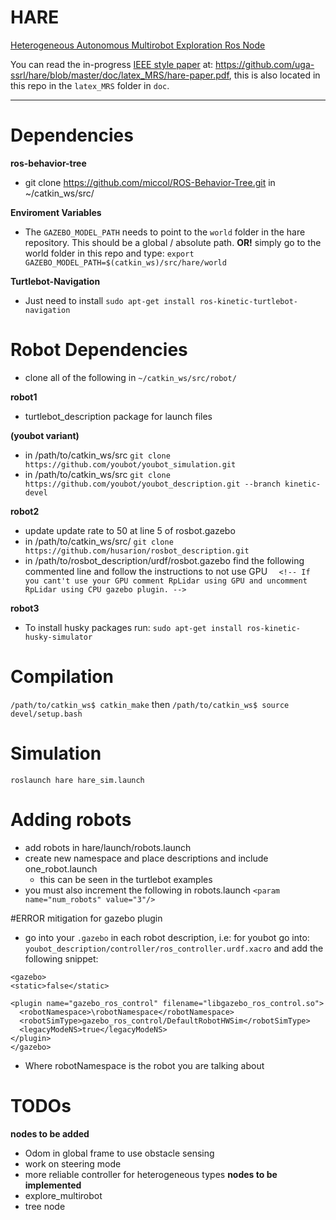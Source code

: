 # HARE
[Heterogeneous Autonomous Multirobot Exploration Ros Node](https://github.com/uga-ssrl/hare)


You can read the in-progress [IEEE style paper](https://github.com/uga-ssrl/hare/blob/master/doc/hare-paper.pdf) at: https://github.com/uga-ssrl/hare/blob/master/doc/latex_MRS/hare-paper.pdf, this is also located in this repo in the `latex_MRS` folder in ```doc```.

--------
# Dependencies
**ros-behavior-tree**
- git clone https://github.com/miccol/ROS-Behavior-Tree.git in ~/catkin_ws/src/

**Enviroment Variables**
- The `GAZEBO_MODEL_PATH` needs to point to the `world` folder in the hare repository. This should be a global / absolute path. **OR!** simply go to the world folder in this repo and type: `export GAZEBO_MODEL_PATH=$(catkin_ws)/src/hare/world`

**Turtlebot-Navigation**
- Just need to install `sudo apt-get install ros-kinetic-turtlebot-navigation`

# Robot Dependencies
- clone all of the following in ```~/catkin_ws/src/robot/```

**robot1**
- turtlebot_description package for launch files

**(youbot variant)**
- in /path/to/catkin_ws/src ```git clone https://github.com/youbot/youbot_simulation.git```
- in /path/to/catkin_ws/src ```git clone https://github.com/youbot/youbot_description.git --branch kinetic-devel```


**robot2**
- update update rate to 50 at line 5 of rosbot.gazebo
- in /path/to/catkin_ws/src/ ```git clone  https://github.com/husarion/rosbot_description.git```
- in /path/to/rosbot_description/urdf/rosbot.gazebo find the following commented line and follow the instructions to not use GPU ```  <!-- If you cant't use your GPU comment RpLidar using GPU and uncomment RpLidar using CPU
    gazebo plugin. -->```


**robot3**
- To install husky packages run: ```sudo apt-get install ros-kinetic-husky-simulator```

# Compilation
`/path/to/catkin_ws$ catkin_make`
then
`/path/to/catkin_ws$ source devel/setup.bash`

# Simulation
`roslaunch hare hare_sim.launch`

# Adding robots
- add robots in hare/launch/robots.launch
- create new namespace and place descriptions and include one_robot.launch
  - this can be seen in the turtlebot examples
- you must also increment the following in robots.launch ```<param name="num_robots" value="3"/>```

#ERROR <LegaceModeNS> mitigation for gazebo plugin
- go into your ```.gazebo``` in each robot description, i.e: for youbot go into: ```youbot_description/controller/ros_controller.urdf.xacro``` and add the following snippet:

```
<gazebo>
<static>false</static>

<plugin name="gazebo_ros_control" filename="libgazebo_ros_control.so">
  <robotNamespace>\robotNamespace</robotNamespace>
  <robotSimType>gazebo_ros_control/DefaultRobotHWSim</robotSimType>
  <legacyModeNS>true</legacyModeNS>
</plugin>
</gazebo>
```
- Where robotNamespace is the robot you are talking about

# TODOs
**nodes to be added**
- Odom in global frame to use obstacle sensing
- work on steering mode
- more reliable controller for heterogeneous types
**nodes to be implemented**
- explore_multirobot
- tree node
